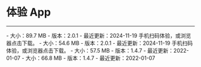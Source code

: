 # 体验 App

- - -

<CardGroup cols={2}>
<Card title="AI 美颜（GoEffects） - Android" href="https://doc-media.zego.im/public/GoEffects_2.0.1.804-feature-241119-033938-b1c1c9dbe5.apk" target="_blank">
- 大小：89.7 MB
- 版本：2.0.1
- 最近更新：2024-11-19
<Frame width="128" height="128"><QRCode content="https://doc-media.zego.im/public/GoEffects_2.0.1.804-feature-241119-033938-b1c1c9dbe5.apk" /></Frame>
手机扫码体验，或浏览器点击下载。
</Card>
<Card title="AI 美颜（GoEffects） - iOS" href="https://testflight.apple.com/join/76TbaVKJ" target="_blank">
- 大小：54.6 MB
- 版本：2.0.1
- 最近更新：2024-11-19
<Frame width="128" height="128"><QRCode content="https://testflight.apple.com/join/76TbaVKJ" /></Frame>
手机扫码体验，或浏览器点击下载。
</Card>
<Card title="AI 美颜（GoEffects） - macOS" href="https://artifact-demo.zego.im/effects/example/mac/GoEffects-macOS.zip" target="_blank">
- 大小：57.5 MB
- 版本：1.4.7
- 最近更新：2022-01-07
</Card>
<Card title="AI 美颜（GoEffects） - Windows" href="https://artifact-demo.zego.im/effects/example/win/GoEffects-Windows.zip" target="_blank">
- 大小：66.8 MB
- 版本：1.4.7
- 最近更新：2022-01-07
</Card>
</CardGroup>
<Content />
